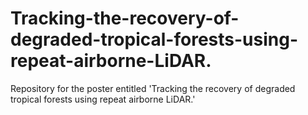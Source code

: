 # Tracking-the-recovery-of-degraded-tropical-forests-using-repeat-airborne-LiDAR.
Repository for the poster entitled 'Tracking the recovery of degraded tropical forests using repeat airborne LiDAR.' 

